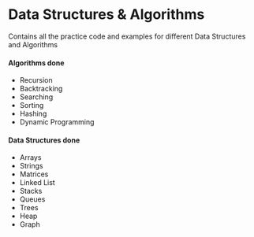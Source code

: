 # Data Structures & Algorithms
Contains all the practice code and examples for different Data Structures and Algorithms

#### Algorithms done

* Recursion
* Backtracking
* Searching
* Sorting
* Hashing
* Dynamic Programming

#### Data Structures done

* Arrays
* Strings
* Matrices
* Linked List
* Stacks
* Queues
* Trees
* Heap
* Graph
